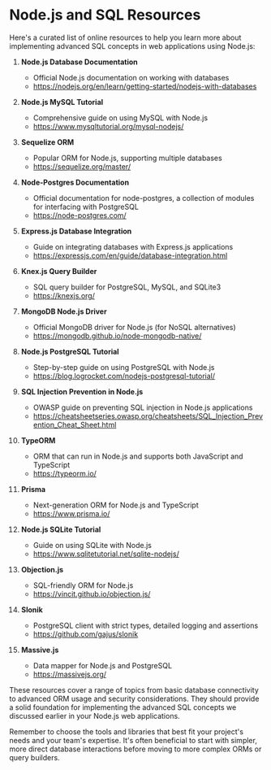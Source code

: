 # Node.js and SQL Resources

Here's a curated list of online resources to help you learn more about implementing advanced SQL concepts in web applications using Node.js:

1. **Node.js Database Documentation**
   - Official Node.js documentation on working with databases
   - https://nodejs.org/en/learn/getting-started/nodejs-with-databases

2. **Node.js MySQL Tutorial**
   - Comprehensive guide on using MySQL with Node.js
   - https://www.mysqltutorial.org/mysql-nodejs/

3. **Sequelize ORM**
   - Popular ORM for Node.js, supporting multiple databases
   - https://sequelize.org/master/

4. **Node-Postgres Documentation**
   - Official documentation for node-postgres, a collection of modules for interfacing with PostgreSQL
   - https://node-postgres.com/

5. **Express.js Database Integration**
   - Guide on integrating databases with Express.js applications
   - https://expressjs.com/en/guide/database-integration.html

6. **Knex.js Query Builder**
   - SQL query builder for PostgreSQL, MySQL, and SQLite3
   - https://knexjs.org/

7. **MongoDB Node.js Driver**
   - Official MongoDB driver for Node.js (for NoSQL alternatives)
   - https://mongodb.github.io/node-mongodb-native/

8. **Node.js PostgreSQL Tutorial**
   - Step-by-step guide on using PostgreSQL with Node.js
   - https://blog.logrocket.com/nodejs-postgresql-tutorial/

9. **SQL Injection Prevention in Node.js**
   - OWASP guide on preventing SQL injection in Node.js applications
   - https://cheatsheetseries.owasp.org/cheatsheets/SQL_Injection_Prevention_Cheat_Sheet.html

10. **TypeORM**
    - ORM that can run in Node.js and supports both JavaScript and TypeScript
    - https://typeorm.io/

11. **Prisma**
    - Next-generation ORM for Node.js and TypeScript
    - https://www.prisma.io/

12. **Node.js SQLite Tutorial**
    - Guide on using SQLite with Node.js
    - https://www.sqlitetutorial.net/sqlite-nodejs/

13. **Objection.js**
    - SQL-friendly ORM for Node.js
    - https://vincit.github.io/objection.js/

14. **Slonik**
    - PostgreSQL client with strict types, detailed logging and assertions
    - https://github.com/gajus/slonik

15. **Massive.js**
    - Data mapper for Node.js and PostgreSQL
    - https://massivejs.org/

These resources cover a range of topics from basic database connectivity to advanced ORM usage and security considerations. They should provide a solid foundation for implementing the advanced SQL concepts we discussed earlier in your Node.js web applications.

Remember to choose the tools and libraries that best fit your project's needs and your team's expertise. It's often beneficial to start with simpler, more direct database interactions before moving to more complex ORMs or query builders.

